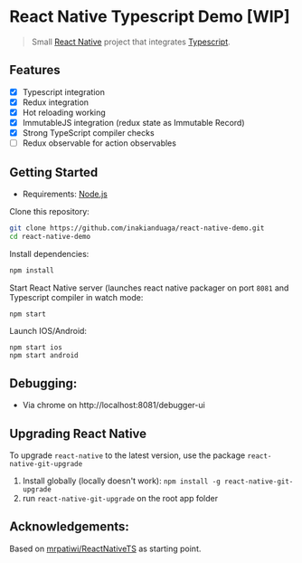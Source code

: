 # React Native Typescript Demo [WIP]

> Small [React Native](https://facebook.github.io/react-native/) project that integrates [Typescript](https://www.typescriptlang.org/).

## Features

- [x] Typescript integration
- [x] Redux integration 
- [x] Hot reloading working
- [x] ImmutableJS integration (redux state as Immutable Record)
- [x] Strong TypeScript compiler checks 
- [ ] Redux observable for action observables

## Getting Started

* Requirements: [Node.js](https://nodejs.org)

Clone this repository:

```sh
git clone https://github.com/inakianduaga/react-native-demo.git
cd react-native-demo
```

Install dependencies:

```sh
npm install
```

Start React Native server (launches react native packager on port `8081` and Typescript compiler in watch mode:

```sh
npm start
```

Launch IOS/Android:
```
npm start ios
npm start android
```

## Debugging:

- Via chrome on http://localhost:8081/debugger-ui

## Upgrading React Native

To upgrade `react-native` to the latest version, use the package `react-native-git-upgrade`

1. Install globally (locally doesn't work): `npm install -g react-native-git-upgrade`
2. run `react-native-git-upgrade` on the root app folder

## Acknowledgements:

Based on [mrpatiwi/ReactNativeTS](https://github.com/mrpatiwi/ReactNativeTS) as starting point.